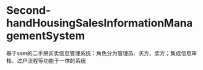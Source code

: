 # Second-handHousingSalesInformationManagementSystem
 基于ssm的二手房买卖信息管理系统：角色分为管理员、买方、卖方；集成信息审核、过户流程等功能于一体的系统
